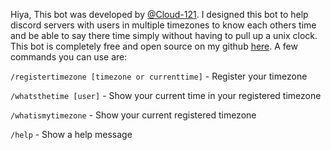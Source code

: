 Hiya, This bot was developed by [@Cloud-121](https://github.com/Cloud-121). I designed this bot to help discord servers with users in multiple timezones to know each others time and be able to say there time simply without having to pull up a unix clock. 
This bot is completely free and open source on my github [here](https://github.com/Cloud-121/Vipper-Timekeeping-discord-bot).
A few commands you can use are:

`/registertimezone [timezone or currenttime]` - Register your timezone

`/whatsthetime [user]` - Show your current time in your registered timezone

`/whatismytimezone` - Show your current registered timezone

`/help` - Show a help message